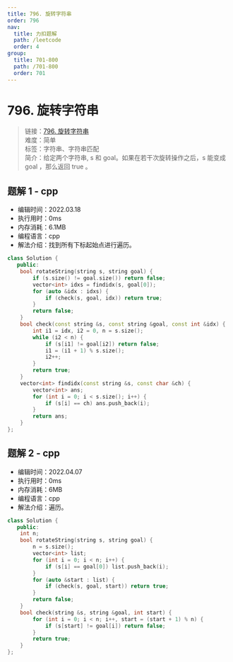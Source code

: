 ```yaml
---
title: 796. 旋转字符串
order: 796
nav:
  title: 力扣题解
  path: /leetcode
  order: 4
group:
  title: 701-800
  path: /701-800
  order: 701
---
```


# 796. 旋转字符串

> 链接：[796. 旋转字符串](https://leetcode-cn.com/problems/rotate-string/)  
> 难度：简单  
> 标签：字符串、字符串匹配  
> 简介：给定两个字符串, s 和 goal。如果在若干次旋转操作之后，s 能变成 goal ，那么返回 true 。

## 题解 1 - cpp

- 编辑时间：2022.03.18
- 执行用时：0ms
- 内存消耗：6.1MB
- 编程语言：cpp
- 解法介绍：找到所有下标起始点进行遍历。

```cpp
class Solution {
   public:
    bool rotateString(string s, string goal) {
        if (s.size() != goal.size()) return false;
        vector<int> idxs = findidx(s, goal[0]);
        for (auto &idx : idxs) {
            if (check(s, goal, idx)) return true;
        }
        return false;
    }
    bool check(const string &s, const string &goal, const int &idx) {
        int i1 = idx, i2 = 0, n = s.size();
        while (i2 < n) {
            if (s[i1] != goal[i2]) return false;
            i1 = (i1 + 1) % s.size();
            i2++;
        }
        return true;
    }
    vector<int> findidx(const string &s, const char &ch) {
        vector<int> ans;
        for (int i = 0; i < s.size(); i++) {
            if (s[i] == ch) ans.push_back(i);
        }
        return ans;
    }
};
```
## 题解 2 - cpp
- 编辑时间：2022.04.07
- 执行用时：0ms
- 内存消耗：6MB
- 编程语言：cpp
- 解法介绍：遍历。
```cpp
class Solution {
   public:
    int n;
    bool rotateString(string s, string goal) {
        n = s.size();
        vector<int> list;
        for (int i = 0; i < n; i++) {
            if (s[i] == goal[0]) list.push_back(i);
        }
        for (auto &start : list) {
            if (check(s, goal, start)) return true;
        }
        return false;
    }
    bool check(string &s, string &goal, int start) {
        for (int i = 0; i < n; i++, start = (start + 1) % n) {
            if (s[start] != goal[i]) return false;
        }
        return true;
    }
};
```
